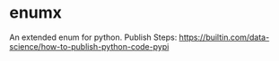 # enumx
An extended enum for python.
Publish Steps: <https://builtin.com/data-science/how-to-publish-python-code-pypi>
